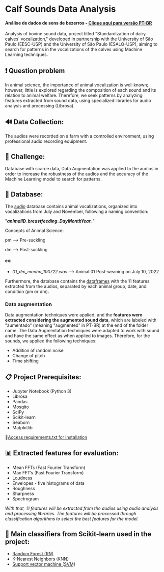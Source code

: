 # Calf Sounds Data Analysis
#### Análise de dados de sons de bezerros - [Clique aqui para versão PT-BR](https://github.com/geangobo/calf_sounds_data_analysis/blob/main/readme_PT_BR.md) 


Analysis of bovine sound data, project titled "Standardization of dairy calves' vocalization," developed in partnership with the University of São Paulo (EESC-USP) and the University of São Paulo (ESALQ-USP), aiming to search for patterns in the vocalizations of the calves using Machine Learning techniques.

## ❗ Question problem
In animal science, the importance of animal vocalization is well known; however, little is explored regarding the composition of each sound and its relation to animal welfare. Therefore, we seek patterns by analyzing features extracted from sound data, using specialized libraries for audio analysis and processing (Librosa).

## 🔊 Data Collection:
The audios were recorded on a farm with a controlled environment, using professional audio recording equipment.

## 🚀 Challenge:
Database with scarce data, Data Augmentation was applied to the audios in order to increase the robustness of the audios and the accuracy of the Machine Learning model to search for patterns.

## 💾 Database:
The [audio](dados.audio.com) database contains animal vocalizations, organized into vocalizations from July and November, following a naming convention:

"***animalID_breastfeeding_DayMonthYear_***"

Concepts of Animal Science:

pm --> Pre-suckling

dm --> Post-suckling

#### ex:
- *01_dm_manha_100722.wav* --> Animal 01 Post-weaning on July 10, 2022

Furthermore, the database contains the [dataframes](dataframe.com) with the 11 features extracted from the audios, separated by each animal group, date, and condition (pm or dm). 
### Data augmentation
Data augmentation techniques were applied, and the **features were extracted considering the augmented sound data**, which are labeled with "aumentado" (meaning "augmented" in PT-BR) at the end of the folder name. The Data Augmentation techniques were adapted to work with sound and have the same effect as when applied to images. Therefore, for the sounds, we applied the following techniques: 
  
- Addition of random noise
- Change of pitch
- Time shifting


## 📋 Project Prerequisites: 
- Jupyter Notebook (Python 3)
- Librosa
- Pandas
- Mosqito
- SciPy
- Scikit-learn
- Seaborn
- Matplotlib
  
🔧[Access requirements.txt for installation](link.aqui_da_parte_de_requisitos.com)
## 📊 Extracted features for evaluation:
- Mean FFTs (Fast Fourier Transform) 
- Max FFT’s (Fast Fourier Transform)
- Loudness
- Envelopes - five histograms of data
- Roughness 
- Sharpness
- Spectrogram

*With that, 11 features will be extracted from the audios using audio analysis and processing libraries. The features will be processed through classification algorithms to select the best features for the model.*

## 🤖 Main classifiers from Scikit-learn used in the project: 
- [Random Forest (RN)](https://scikit-learn.org/stable/modules/generated/sklearn.ensemble.RandomForestClassifier.html#sklearn.ensemble.RandomForestClassifier)
- [K-Nearest Neighbors (KNN)](https://scikit-learn.org/stable/modules/generated/sklearn.neighbors.KNeighborsClassifier.html#sklearn.neighbors.KNeighborsClassifier) 
- [Support vector machine (SVM)](https://scikit-learn.org/stable/modules/svm.html#svm-classification)

